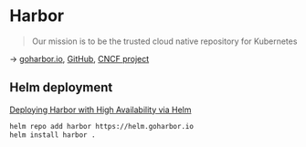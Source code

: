 # Harbor

> Our mission is to be the trusted cloud native repository for Kubernetes

→ [goharbor.io](https://goharbor.io/), [GitHub](https://github.com/goharbor/harbor), [CNCF project](https://www.cncf.io/projects/harbor/)

## Helm deployment

[Deploying Harbor with High Availability via Helm](https://goharbor.io/docs/2.6.0/install-config/harbor-ha-helm/)

```bash
helm repo add harbor https://helm.goharbor.io
helm install harbor .
```
